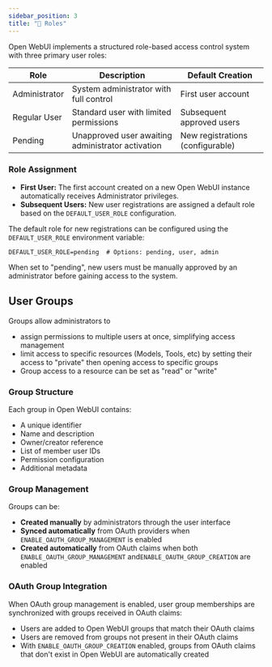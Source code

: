 ```yaml
---
sidebar_position: 3
title: "🔑 Roles"
---
```


Open WebUI implements a structured role-based access control system with three primary user roles:

| **Role**      | **Description**                                   | **Default Creation**             |
|---------------|---------------------------------------------------|----------------------------------|
| Administrator | System administrator with full control            | First user account               |
| Regular User  | Standard user with limited permissions            | Subsequent approved users        |
| Pending       | Unapproved user awaiting administrator activation | New registrations (configurable) |

### Role Assignment

* **First User:** The first account created on a new Open WebUI instance automatically receives Administrator
  privileges.
* **Subsequent Users:** New user registrations are assigned a default role based on the `DEFAULT_USER_ROLE`
  configuration.

The default role for new registrations can be configured using the `DEFAULT_USER_ROLE` environment variable:

```.dotenv
DEFAULT_USER_ROLE=pending  # Options: pending, user, admin
```

When set to "pending", new users must be manually approved by an administrator before gaining access to the system.

## User Groups

Groups allow administrators to

* assign permissions to multiple users at once, simplifying access management
* limit access to specific resources (Models, Tools, etc) by setting their access to "private" then opening access to
specific groups
* Group access to a resource can be set as "read" or "write"

### Group Structure

Each group in Open WebUI contains:

* A unique identifier
* Name and description
* Owner/creator reference
* List of member user IDs
* Permission configuration
* Additional metadata

### Group Management

Groups can be:

* **Created manually** by administrators through the user interface
* **Synced automatically** from OAuth providers when `ENABLE_OAUTH_GROUP_MANAGEMENT` is enabled
* **Created automatically** from OAuth claims when both `ENABLE_OAUTH_GROUP_MANAGEMENT` and`ENABLE_OAUTH_GROUP_CREATION`
  are enabled

### OAuth Group Integration

When OAuth group management is enabled, user group memberships are synchronized with groups received in OAuth claims:

* Users are added to Open WebUI groups that match their OAuth claims
* Users are removed from groups not present in their OAuth claims
* With `ENABLE_OAUTH_GROUP_CREATION` enabled, groups from OAuth claims that don't exist in Open WebUI are automatically
  created
